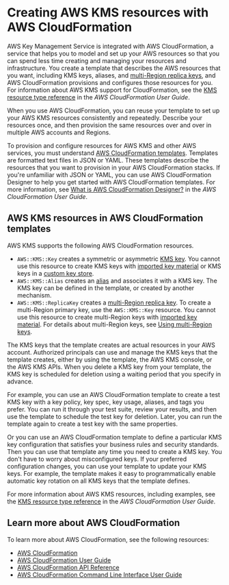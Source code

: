 # Creating AWS KMS resources with AWS CloudFormation<a name="creating-resources-with-cloudformation"></a>

AWS Key Management Service is integrated with AWS CloudFormation, a service that helps you to model and set up your AWS resources so that you can spend less time creating and managing your resources and infrastructure\. You create a template that describes the AWS resources that you want, including KMS keys, aliases, and [multi\-Region replica keys](multi-region-keys-overview.md#mrk-replica-key), and AWS CloudFormation provisions and configures those resources for you\. For information about AWS KMS support for CloudFormation, see the [KMS resource type reference](https://docs.aws.amazon.com/AWSCloudFormation/latest/UserGuide/AWS_KMS.html) in the *AWS CloudFormation User Guide*\.

When you use AWS CloudFormation, you can reuse your template to set up your AWS KMS resources consistently and repeatedly\. Describe your resources once, and then provision the same resources over and over in multiple AWS accounts and Regions\. 

To provision and configure resources for AWS KMS and other AWS services, you must understand [AWS CloudFormation templates](https://docs.aws.amazon.com/AWSCloudFormation/latest/UserGuide/template-guide.html)\. Templates are formatted text files in JSON or YAML\. These templates describe the resources that you want to provision in your AWS CloudFormation stacks\. If you're unfamiliar with JSON or YAML, you can use AWS CloudFormation Designer to help you get started with AWS CloudFormation templates\. For more information, see [What is AWS CloudFormation Designer?](https://docs.aws.amazon.com/AWSCloudFormation/latest/UserGuide/working-with-templates-cfn-designer.html) in the *AWS CloudFormation User Guide*\.

## AWS KMS resources in AWS CloudFormation templates<a name="working-with-templates"></a>

AWS KMS supports the following AWS CloudFormation resources\. 
+ `AWS::KMS::Key` creates a symmetric or asymmetric [KMS key](concepts.md#kms_keys)\. You cannot use this resource to create KMS keys with [imported key material](importing-keys.md) or KMS keys in a [custom key store](custom-key-store-overview.md)\. 
+ `AWS::KMS::Alias` creates an [alias](kms-alias.md) and associates it with a KMS key\. The KMS key can be defined in the template, or created by another mechanism\.
+ `AWS::KMS::ReplicaKey` creates a [multi\-Region replica key](multi-region-keys-overview.md#mrk-replica-key)\. To create a multi\-Region primary key, use the `AWS::KMS::Key` resource\. You cannot use this resource to create multi\-Region keys with [imported key material](multi-region-keys-import.md)\. For details about multi\-Region keys, see [Using multi\-Region keys](multi-region-keys-overview.md)\.

The KMS keys that the template creates are actual resources in your AWS account\. Authorized principals can use and manage the KMS keys that the template creates, either by using the template, the AWS KMS console, or the AWS KMS APIs\. When you delete a KMS key from your template, the KMS key is scheduled for deletion using a waiting period that you specify in advance\. 

For example, you can use an AWS CloudFormation template to create a test KMS key with a key policy, key spec, key usage, aliases, and tags you prefer\. You can run it through your test suite, review your results, and then use the template to schedule the test key for deletion\. Later, you can run the template again to create a test key with the same properties\. 

Or you can use an AWS CloudFormation template to define a particular KMS key configuration that satisfies your business rules and security standards\. Then you can use that template any time you need to create a KMS key\. You don't have to worry about misconfigured keys\. If your preferred configuration changes, you can use your template to update your KMS keys\. For example, the template makes it easy to programmatically enable automatic key rotation on all KMS keys that the template defines\.

For more information about AWS KMS resources, including examples, see the [KMS resource type reference](https://docs.aws.amazon.com/AWSCloudFormation/latest/UserGuide/AWS_KMS.html) in the *AWS CloudFormation User Guide*\.

## Learn more about AWS CloudFormation<a name="learn-more-cloudformation"></a>

To learn more about AWS CloudFormation, see the following resources:
+ [AWS CloudFormation](http://aws.amazon.com/cloudformation/)
+ [AWS CloudFormation User Guide](https://docs.aws.amazon.com/AWSCloudFormation/latest/UserGuide/Welcome.html)
+ [AWS CloudFormation API Reference](https://docs.aws.amazon.com/AWSCloudFormation/latest/APIReference/Welcome.html)
+ [AWS CloudFormation Command Line Interface User Guide](https://docs.aws.amazon.com/cloudformation-cli/latest/userguide/what-is-cloudformation-cli.html)